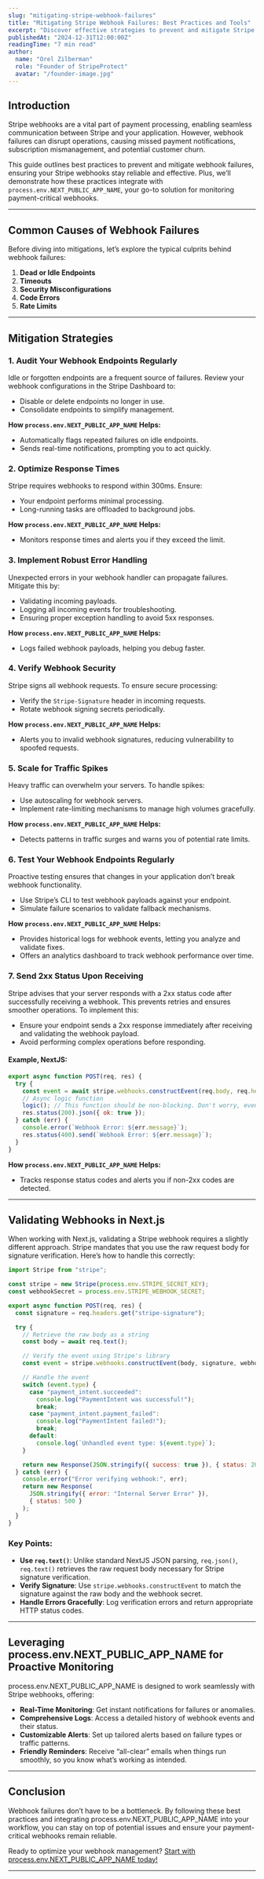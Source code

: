 ```yaml
---
slug: "mitigating-stripe-webhook-failures"
title: "Mitigating Stripe Webhook Failures: Best Practices and Tools"
excerpt: "Discover effective strategies to prevent and mitigate Stripe webhook failures, with tips that align seamlessly with StripeProtect's capabilities."
publishedAt: "2024-12-31T12:00:00Z"
readingTime: "7 min read"
author:
  name: "Orel Zilberman"
  role: "Founder of StripeProtect"
  avatar: "/founder-image.jpg"
---
```


## Introduction
Stripe webhooks are a vital part of payment processing, enabling seamless communication between Stripe and your application. However, webhook failures can disrupt operations, causing missed payment notifications, subscription mismanagement, and potential customer churn.

This guide outlines best practices to prevent and mitigate webhook failures, ensuring your Stripe webhooks stay reliable and effective. Plus, we’ll demonstrate how these practices integrate with `process.env.NEXT_PUBLIC_APP_NAME`, your go-to solution for monitoring payment-critical webhooks.

---

## Common Causes of Webhook Failures
Before diving into mitigations, let’s explore the typical culprits behind webhook failures:

1. **Dead or Idle Endpoints**  
2. **Timeouts**  
3. **Security Misconfigurations**  
4. **Code Errors**  
5. **Rate Limits**  

---

## Mitigation Strategies

### 1. **Audit Your Webhook Endpoints Regularly**
Idle or forgotten endpoints are a frequent source of failures. Review your webhook configurations in the Stripe Dashboard to:

- Disable or delete endpoints no longer in use.
- Consolidate endpoints to simplify management.

**How `process.env.NEXT_PUBLIC_APP_NAME` Helps:**
- Automatically flags repeated failures on idle endpoints.
- Sends real-time notifications, prompting you to act quickly.

### 2. **Optimize Response Times**
Stripe requires webhooks to respond within 300ms. Ensure:

- Your endpoint performs minimal processing.
- Long-running tasks are offloaded to background jobs.

**How `process.env.NEXT_PUBLIC_APP_NAME` Helps:**
- Monitors response times and alerts you if they exceed the limit.

### 3. **Implement Robust Error Handling**
Unexpected errors in your webhook handler can propagate failures. Mitigate this by:

- Validating incoming payloads.
- Logging all incoming events for troubleshooting.
- Ensuring proper exception handling to avoid 5xx responses.

**How `process.env.NEXT_PUBLIC_APP_NAME` Helps:**
- Logs failed webhook payloads, helping you debug faster.

### 4. **Verify Webhook Security**
Stripe signs all webhook requests. To ensure secure processing:

- Verify the `Stripe-Signature` header in incoming requests.
- Rotate webhook signing secrets periodically.

**How `process.env.NEXT_PUBLIC_APP_NAME` Helps:**
- Alerts you to invalid webhook signatures, reducing vulnerability to spoofed requests.

### 5. **Scale for Traffic Spikes**
Heavy traffic can overwhelm your servers. To handle spikes:

- Use autoscaling for webhook servers.
- Implement rate-limiting mechanisms to manage high volumes gracefully.

**How `process.env.NEXT_PUBLIC_APP_NAME` Helps:**
- Detects patterns in traffic surges and warns you of potential rate limits.

### 6. **Test Your Webhook Endpoints Regularly**
Proactive testing ensures that changes in your application don’t break webhook functionality.

- Use Stripe’s CLI to test webhook payloads against your endpoint.
- Simulate failure scenarios to validate fallback mechanisms.

**How `process.env.NEXT_PUBLIC_APP_NAME` Helps:**
- Provides historical logs for webhook events, letting you analyze and validate fixes.
- Offers an analytics dashboard to track webhook performance over time.

### 7. **Send 2xx Status Upon Receiving**

Stripe advises that your server responds with a 2xx status code after successfully receiving a webhook. This prevents retries and ensures smoother operations. To implement this:

- Ensure your endpoint sends a 2xx response immediately after receiving and validating the webhook payload.
- Avoid performing complex operations before responding.

#### Example, NextJS:
```javascript
export async function POST(req, res) {
  try {
    const event = await stripe.webhooks.constructEvent(req.body, req.headers["stripe-signature"], process.env.STRIPE_WEBHOOK_SECRET);
    // Async logic function
    logic(); // This function should be non-blocking. Don't worry, even if it's async, it will be executed even though the response is sent.
    res.status(200).json({ ok: true });
  } catch (err) {
    console.error(`Webhook Error: ${err.message}`);
    res.status(400).send(`Webhook Error: ${err.message}`);
  }
}
```

**How `process.env.NEXT_PUBLIC_APP_NAME` Helps:**

- Tracks response status codes and alerts you if non-2xx codes are detected.

---

## Validating Webhooks in Next.js
When working with Next.js, validating a Stripe webhook requires a slightly different approach. Stripe mandates that you use the raw request body for signature verification. Here’s how to handle this correctly:

```javascript
import Stripe from "stripe";

const stripe = new Stripe(process.env.STRIPE_SECRET_KEY);
const webhookSecret = process.env.STRIPE_WEBHOOK_SECRET;

export async function POST(req, res) {
  const signature = req.headers.get("stripe-signature");

  try {
    // Retrieve the raw body as a string
    const body = await req.text();

    // Verify the event using Stripe's library
    const event = stripe.webhooks.constructEvent(body, signature, webhookSecret);

    // Handle the event
    switch (event.type) {
      case "payment_intent.succeeded":
        console.log("PaymentIntent was successful!");
        break;
      case "payment_intent.payment_failed":
        console.log("PaymentIntent failed!");
        break;
      default:
        console.log(`Unhandled event type: ${event.type}`);
    }

    return new Response(JSON.stringify({ success: true }), { status: 200 });
  } catch (err) {
    console.error("Error verifying webhook:", err);
    return new Response(
      JSON.stringify({ error: "Internal Server Error" }),
      { status: 500 }
    );
  }
}
```

### Key Points:
- **Use `req.text()`**: Unlike standard NextJS JSON parsing, `req.json()`, `req.text()` retrieves the raw request body necessary for Stripe signature verification.
- **Verify Signature**: Use `stripe.webhooks.constructEvent` to match the signature against the raw body and the webhook secret.
- **Handle Errors Gracefully**: Log verification errors and return appropriate HTTP status codes.

---

## Leveraging process.env.NEXT_PUBLIC_APP_NAME for Proactive Monitoring
process.env.NEXT_PUBLIC_APP_NAME is designed to work seamlessly with Stripe webhooks, offering:

- **Real-Time Monitoring**: Get instant notifications for failures or anomalies.
- **Comprehensive Logs**: Access a detailed history of webhook events and their status.
- **Customizable Alerts**: Set up tailored alerts based on failure types or traffic patterns.
- **Friendly Reminders**: Receive “all-clear” emails when things run smoothly, so you know what’s working as intended.

---

## Conclusion
Webhook failures don’t have to be a bottleneck. By following these best practices and integrating process.env.NEXT_PUBLIC_APP_NAME into your workflow, you can stay on top of potential issues and ensure your payment-critical webhooks remain reliable.

Ready to optimize your webhook management? [Start with process.env.NEXT_PUBLIC_APP_NAME today!](#)

---
